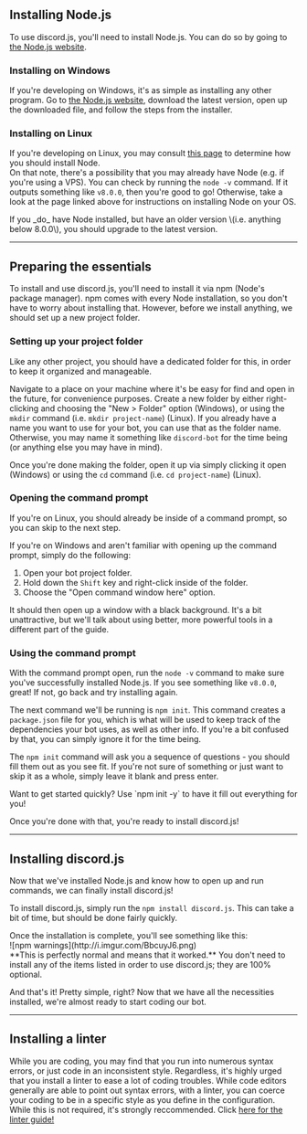 ## Installing Node.js

To use discord.js, you'll need to install Node.js. You can do so by going to [the Node.js website](https://nodejs.org/).

### Installing on Windows

If you're developing on Windows, it's as simple as installing any other program. Go to [the Node.js website](https://nodejs.org/), download the latest version, open up the downloaded file, and follow the steps from the installer.

### Installing on Linux

If you're developing on Linux, you may consult [this page](https://nodejs.org/en/download/package-manager/) to determine how you should install Node.<br />On that note, there's a possibility that you may already have Node \(e.g. if you're using a VPS\). You can check by running the `node -v` command. If it outputs something like `v8.0.0`, then you're good to go! Otherwise, take a look at the page linked above for instructions on installing Node on your OS.

<p class="warning">If you _do_ have Node installed, but have an older version \(i.e. anything below 8.0.0\), you should upgrade to the latest version.</p>

---

## Preparing the essentials

To install and use discord.js, you'll need to install it via npm \(Node's package manager\). npm comes with every Node installation, so you don't have to worry about installing that. However, before we install anything, we should set up a new project folder.

### Setting up your project folder

Like any other project, you should have a dedicated folder for this, in order to keep it organized and manageable.

Navigate to a place on your machine where it's be easy for find and open in the future, for convenience purposes. Create a new folder by either right-clicking and choosing the "New &gt; Folder" option \(Windows\), or using the `mkdir` command \(i.e. `mkdir project-name`\) \(Linux\). If you already have a name you want to use for your bot, you can use that as the folder name. Otherwise, you may name it something like `discord-bot` for the time being \(or anything else you may have in mind\).

Once you're done making the folder, open it up via simply clicking it open \(Windows\) or using the `cd` command \(i.e. `cd project-name`\) \(Linux\).

### Opening the command prompt

If you're on Linux, you should already be inside of a command prompt, so you can skip to the next step.

If you're on Windows and aren't familiar with opening up the command prompt, simply do the following:

1. Open your bot project folder.
2. Hold down the `Shift` key and right-click inside of the folder.
3. Choose the "Open command window here" option.

It should then open up a window with a black background. It's a bit unattractive, but we'll talk about using better, more powerful tools in a different part of the guide.

### Using the command prompt

With the command prompt open, run the `node -v` command to make sure you've successfully installed Node.js. If you see something like `v8.0.0`, great! If not, go back and try installing again.

The next command we'll be running is `npm init`. This command creates a `package.json` file for you, which is what will be used to keep track of the dependencies your bot uses, as well as other info. If you're a bit confused by that, you can simply ignore it for the time being.

The `npm init` command will ask you a sequence of questions - you should fill them out as you see fit. If you're not sure of something or just want to skip it as a whole, simply leave it blank and press enter.

<p class="tip">Want to get started quickly? Use `npm init -y` to have it fill out everything for you!</p>

Once you're done with that, you're ready to install discord.js!

---

## Installing discord.js

Now that we've installed Node.js and know how to open up and run commands, we can finally install discord.js!

To install discord.js, simply run the `npm install discord.js`. This can take a bit of time, but should be done fairly quickly.

<p class="warning">Once the installation is complete, you'll see something like this:<br/>
![npm warnings](http://i.imgur.com/BbcuyJ6.png)<br/>**This is perfectly normal and means that it worked.** You don't need to install any of the items listed in order to use discord.js; they are 100% optional.</p>

And that's it! Pretty simple, right? Now that we have all the necessities installed, we're almost ready to start coding our bot.

---

## Installing a linter

While you are coding, you may find that you run into numerous syntax errors, or just code in an inconsistent style. Regardless, it's highly urged that you install a linter to ease a lot of coding troubles. While code editors generally are able to point out syntax errors, with a linter, you can coerce your coding to be in a specific style as you define in the configuration. While this is not required, it's strongly reccommended. Click [here for the linter guide!](/better-dev-environment/setting-up-a-linter)
